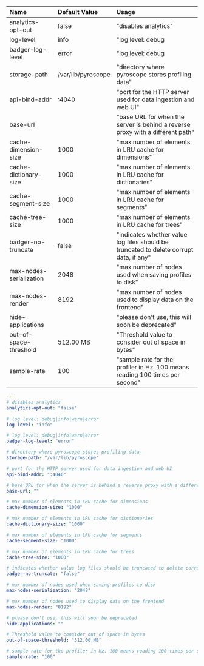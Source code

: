 <!-- generate-sample-config:server:md -->
| Name | Default Value | Usage |
| :- | :- | :- |
| analytics-opt-out | false | "disables analytics" |
| log-level | info | "log level: debug|info|warn|error" |
| badger-log-level | error | "log level: debug|info|warn|error" |
| storage-path | /var/lib/pyroscope | "directory where pyroscope stores profiling data" |
| api-bind-addr | :4040 | "port for the HTTP server used for data ingestion and web UI" |
| base-url |  | "base URL for when the server is behind a reverse proxy with a different path" |
| cache-dimension-size | 1000 | "max number of elements in LRU cache for dimensions" |
| cache-dictionary-size | 1000 | "max number of elements in LRU cache for dictionaries" |
| cache-segment-size | 1000 | "max number of elements in LRU cache for segments" |
| cache-tree-size | 1000 | "max number of elements in LRU cache for trees" |
| badger-no-truncate | false | "indicates whether value log files should be truncated to delete corrupt data, if any" |
| max-nodes-serialization | 2048 | "max number of nodes used when saving profiles to disk" |
| max-nodes-render | 8192 | "max number of nodes used to display data on the frontend" |
| hide-applications |  | "please don't use, this will soon be deprecated" |
| out-of-space-threshold | 512.00 MB | "Threshold value to consider out of space in bytes" |
| sample-rate | 100 | "sample rate for the profiler in Hz. 100 means reading 100 times per second" |
<!-- /generate-sample-config -->

<!-- generate-sample-config:server:yaml -->
```yaml
---
# disables analytics
analytics-opt-out: "false"

# log level: debug|info|warn|error
log-level: "info"

# log level: debug|info|warn|error
badger-log-level: "error"

# directory where pyroscope stores profiling data
storage-path: "/var/lib/pyroscope"

# port for the HTTP server used for data ingestion and web UI
api-bind-addr: ":4040"

# base URL for when the server is behind a reverse proxy with a different path
base-url: ""

# max number of elements in LRU cache for dimensions
cache-dimension-size: "1000"

# max number of elements in LRU cache for dictionaries
cache-dictionary-size: "1000"

# max number of elements in LRU cache for segments
cache-segment-size: "1000"

# max number of elements in LRU cache for trees
cache-tree-size: "1000"

# indicates whether value log files should be truncated to delete corrupt data, if any
badger-no-truncate: "false"

# max number of nodes used when saving profiles to disk
max-nodes-serialization: "2048"

# max number of nodes used to display data on the frontend
max-nodes-render: "8192"

# please don't use, this will soon be deprecated
hide-applications: ""

# Threshold value to consider out of space in bytes
out-of-space-threshold: "512.00 MB"

# sample rate for the profiler in Hz. 100 means reading 100 times per second
sample-rate: "100"

```
<!-- /generate-sample-config -->
